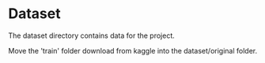 # Dataset

The dataset directory contains data for the project.

Move the 'train' folder download from kaggle into the dataset/original folder.